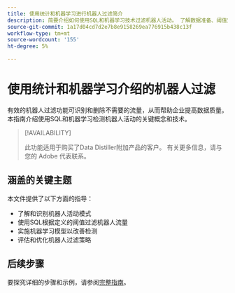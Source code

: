 ```yaml
---
title: 使用统计和机器学习进行机器人过滤简介
description: 简要介绍如何使用SQL和机器学习技术过滤机器人活动。 了解数据准备、阈值定义和模型评估，以增强数据完整性和分析。 本占位符文档将引导您查阅更全面的指南。
source-git-commit: 1a17d04cd7d2e7b8e9158269ea776915b438c13f
workflow-type: tm+mt
source-wordcount: '155'
ht-degree: 5%

---
```


# 使用统计和机器学习介绍的机器人过滤

有效的机器人过滤功能可识别和删除不需要的流量，从而帮助企业提高数据质量。 本指南介绍使用SQL和机器学习检测机器人活动的关键概念和技术。

>[!AVAILABILITY]
>
>此功能适用于购买了Data Distiller附加产品的客户。 有关更多信息，请与您的 Adobe 代表联系。

## 涵盖的关键主题

本文件提供了以下方面的指导：

- 了解和识别机器人活动模式
- 使用SQL根据定义的阈值过滤机器人流量
- 实施机器学习模型以改善检测
- 评估和优化机器人过滤策略

## 后续步骤

要探究详细的步骤和示例，请参阅[完整指南](../advanced-statistics/examples/statistics-and-ml-bot-filtering.md)。
